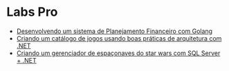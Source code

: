 # Labs Pro



- [Desenvolvendo um sistema de Planejamento Financeiro com Golang](https://github.com/SidneyMoreira/bootCampsDIO/tree/main/LabsPro/DesenvSistemPlanejFinanGolang)
- [Criando um catálogo de jogos usando boas práticas de arquitetura com .NET](https://github.com/SidneyMoreira/bootCampsDIO/tree/main/LabsPro/CriandoCatalogJogosArqDotNET)
- [Criando um gerenciador de espaçonaves do star wars com SQL Server + .NET](https://github.com/SidneyMoreira/bootCampsDIO/tree/main/LabsPro/ControleAcessoEstrelaDaMorte)

